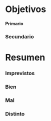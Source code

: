 # Objetivos

#### Primario

### Secundario

# Resumen

### Imprevistos


### Bien


### Mal


### Distinto 